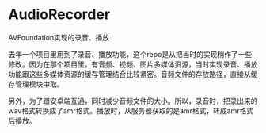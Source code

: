 # AudioRecorder
AVFoundation实现的录音、播放

去年一个项目里用到了录音、播放功能，这个repo是从把当时的实现稍作了一些修改。因为在那个项目里，有音频、视频、图片多媒体资源，当时实现录音、播放功能跟这些多媒体资源的缓存管理结合比较紧密。音频文件的存放路径，直接从缓存管理模块中取。

另外，为了跟安卓端互通，同时减少音频文件的大小。所以，录音时，把录出来的wav格式转换成了amr格式。播放时，从服务器获取的是amr格式，转成amr格式后播放。

